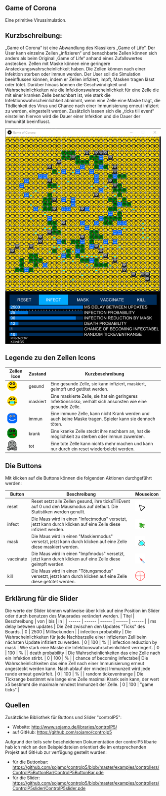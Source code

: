 Game of Corona
---
Eine primitive Virussimulation.


## Kurzbschreibung:


„Game of Corona“ ist eine Abwandlung des Klassikers „Game of Life“. Der User kann einzelne Zellen „infizieren“ und benachbarte Zellen können sich anders als beim Original „Game of Life“ anhand eines Zufallswertes anstecken. Zellen mit Maske können eine geringere Ansteckungswahrscheinlichkeit haben. Die Zellen können nach einer Infektion sterben oder immun werden. Der User soll die Simulation beeinflussen können, indem er Zellen infiziert, impft, Masken tragen lässt oder tötet. Darüber hinaus können die Geschwindigkeit und Wahrscheinlichkeiten wie die Infektionswahrscheinlichkeit für eine Zelle die mit einer kranken Zelle benachbart ist, wie stark die Infektionswahrscheinlichkeit abnimmt, wenn eine Zelle eine Maske trägt, die Tödlichkeit des Virus und Chance nach einer Immunisierung erneut infiziert zu werden, eingestellt werden. Zusätzlich lassen sich die „ticks till event“ einstellen hiervon wird die Dauer einer Infektion und die Dauer der Immunität beeinflusst.

![](readmeImgs/main.png)


## Legende zu den Zellen Icons

| Zellen Icon | Zustand | Kurzbeschreibung |
| ------ | ------ | ------ |
| ![](src/main/resources/healthy.png) | gesund | Eine gesunde Zelle, sie kann infiziert, maskiert, geimpft und getötet werden. |
| ![](src/main/resources/masked.png) | maskiert | Eine maskierte Zelle, sie hat ein geringeres Infektionsrisko, verhält sich ansonsten wie eine gesunde Zelle.|
| ![](src/main/resources/immune.png)  | immun | Eine immune Zelle, kann nicht Krank werden und auch keine Maske tragen, Spieler kann sie dennoch töten.|
| ![](src/main/resources/sick.png) | krank | Eine kranke Zelle steckt ihre nachbarn an, hat die möglichkeit zu sterben oder immun zuwerden.|
| ![](src/main/resources/dead.png) | tot | Eine tote Zelle kann nichts mehr machen und kann nur durch ein reset wiederbelebt werden.|


## Die Buttons
Mit klicken auf die Buttons können die folgenden Aktionen durchgeführt werden:

| Button | Beschreibung | Mouseicon |
| ------ | ------ | ------ |
| reset | Reset setzt alle Zellen gesund, ihre ticksTillEvent auf 0 und den Mausmodus auf default. Die Statistiken werden genullt.| ![](src/main/resources/defaultMouse.png) |
| infect | Die Maus wird in einen "Infectmodus" versetzt, jetzt kann durch klicken auf eine Zelle diese infiziert werden. | ![](src/main/resources/virusMouse.png) |
| mask | Die Maus wird in einen "Maskiermodus" versetzt, jetzt kann durch klicken auf eine Zelle diese maskiert werden. | ![](src/main/resources/maskMouse.png) |
| vaccinate | Die Maus wird in einen "Impfmodus" versetzt, jetzt kann durch klicken auf eine Zelle diese geimpft werden. | ![](src/main/resources/vaccinationMouse.png) |
| kill | Die Maus wird in einen "Tötungsmodus" versetzt, jetzt kann durch klicken auf eine Zelle diese getötet werden. | ![](src/main/resources/killMouse.png) |

## Erklärung für die Slider
Die werte der Slider können wahlweise über klick auf eine Position im Slider oder durch benutzen des Mausrades verändert werden.
| Titel | Beschreibung | von | bis | in |
| ------ | ------ | ------ | ------ | ------ |
| ms delay between updates | Die Zeit zwischen den Updates "Ticks" des Boards. | 0 | 2500 | Millisekunden |
| infection probability | Die Wahrscheinlichkeiten für jede Nachbarzelle einer infizierten Zell beim nächsten Update infiziert zu werden. | 0 | 100 | % |
| infection reduction by mask | Wie stark eine Maske die Infektionswahrscheinlichkeit verringert. | 0 | 100 | % |
| death probability | Die Wahrscheinlichkeiten das eine Zelle nach ein Infektion stirbt. | 0 | 100 | % |
| chance of becoming infectabel| Die Wahrscheinlichkeiten das eine Zell nach einer Immunisierung erneut angesteckt werden kann. Nach ablauf der mindest Immunzeit wird jede runde erneut gewürfelt. | 0 | 100 | % |
| random tickeventrange | Die Tickrange bestimmt wie lange eine Zelle maximal Krank sein kann, der wert x5 bestimmt die maximale mindest Immunzeit der Zelle. | 0 | 100 | "game ticks" |


## Quellen
Zusätzliche Bibliothek für Buttons und Slider "controlP5": 
- Website: http://www.sojamo.de/libraries/controlP5/ 
- auf GitHub: https://github.com/sojamo/controlp5

Aufgrund der teils sehr bescheidenen Dokumentation der controlP5 libarie hab ich mich an den Beispieldateien orientiert die im entsprechenden Projekt auf GitHub zur verfügung gestellt wurden:

- für die Buttonbar: https://github.com/sojamo/controlp5/blob/master/examples/controllers/ControlP5ButtonBar/ControlP5ButtonBar.pde
- für die Slider: https://github.com/sojamo/controlp5/blob/master/examples/controllers/ControlP5slider/ControlP5slider.pde



